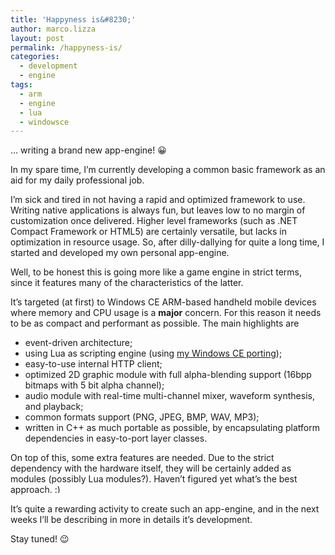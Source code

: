 ```yaml
---
title: 'Happyness is&#8230;'
author: marco.lizza
layout: post
permalink: /happyness-is/
categories:
  - development
  - engine
tags:
  - arm
  - engine
  - lua
  - windowsce
---
```

&#8230; writing a brand new app-engine! 😀

In my spare time, I&#8217;m currently developing a common basic framework as an aid for my daily professional job.

I&#8217;m sick and tired in not having a rapid and optimized framework to use. Writing native applications is always fun, but leaves low to no margin of customization once delivered. Higher level frameworks (such as .NET Compact Framework or HTML5) are certainly versatile, but lacks in optimization in resource usage. So, after dilly-dallying for quite a long time, I started and developed my own personal app-engine.

Well, to be honest this is going more like a game engine in strict terms, since it features many of the characteristics of the latter.

It&#8217;s targeted (at first) to Windows CE ARM-based handheld mobile devices where memory and CPU usage is a **major** concern. For this reason it needs to be as compact and performant as possible. The main highlights are

  * event-driven architecture;
  * using Lua as scripting engine (using <a title="LuaCE" href="http://luace.codeplex.com" target="_blank">my Windows CE porting</a>);
  * easy-to-use internal HTTP client;
  * optimized 2D graphic module with full alpha-blending support (16bpp bitmaps with 5 bit alpha channel);
  * audio module with real-time multi-channel mixer, waveform synthesis, and playback;
  * common formats support (PNG, JPEG, BMP, WAV, MP3);
  * written in C++ as much portable as possible, by encapsulating platform dependencies in easy-to-port layer classes.

On top of this, some extra features are needed. Due to the strict dependency with the hardware itself, they will be certainly added as modules (possibly Lua modules?). Haven&#8217;t figured yet what&#8217;s the best approach. <img src="http://blog.brainasylum.com/wp-includes/images/smilies/simple-smile.png" alt=":)" class="wp-smiley" style="height: 1em; max-height: 1em;" />

It&#8217;s quite a rewarding activity to create such an app-engine, and in the next weeks I&#8217;ll be describing in more in details it&#8217;s development.

Stay tuned! 😉